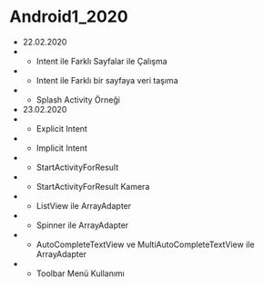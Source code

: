 # Android1_2020

- 22.02.2020
- - Intent ile Farklı Sayfalar ile Çalışma
- - Intent ile Farklı bir sayfaya veri taşıma
- - Splash Activity Örneği
- 23.02.2020
- - Explicit Intent
- - Implicit Intent
- - StartActivityForResult 
- - StartActivityForResult Kamera
- - ListView ile ArrayAdapter
- - Spinner ile ArrayAdapter
- - AutoCompleteTextView ve MultiAutoCompleteTextView ile ArrayAdapter
- - Toolbar Menü Kullanımı
